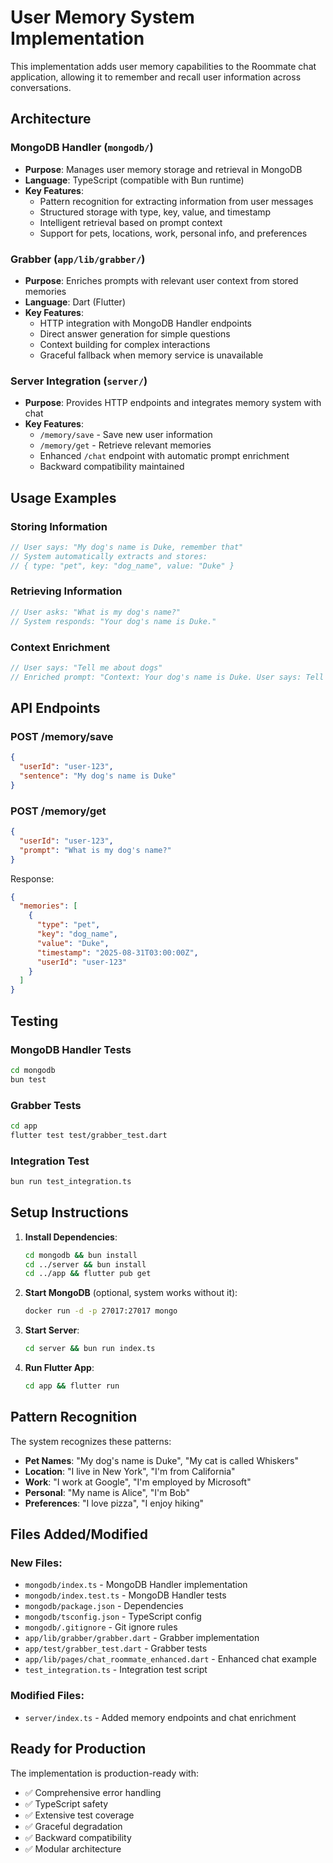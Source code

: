 # User Memory System Implementation

This implementation adds user memory capabilities to the Roommate chat application, allowing it to remember and recall user information across conversations.

## Architecture

### MongoDB Handler (`mongodb/`)
- **Purpose**: Manages user memory storage and retrieval in MongoDB
- **Language**: TypeScript (compatible with Bun runtime)
- **Key Features**:
  - Pattern recognition for extracting information from user messages
  - Structured storage with type, key, value, and timestamp
  - Intelligent retrieval based on prompt context
  - Support for pets, locations, work, personal info, and preferences

### Grabber (`app/lib/grabber/`)
- **Purpose**: Enriches prompts with relevant user context from stored memories
- **Language**: Dart (Flutter)
- **Key Features**:
  - HTTP integration with MongoDB Handler endpoints
  - Direct answer generation for simple questions
  - Context building for complex interactions
  - Graceful fallback when memory service is unavailable

### Server Integration (`server/`)
- **Purpose**: Provides HTTP endpoints and integrates memory system with chat
- **Key Features**:
  - `/memory/save` - Save new user information
  - `/memory/get` - Retrieve relevant memories
  - Enhanced `/chat` endpoint with automatic prompt enrichment
  - Backward compatibility maintained

## Usage Examples

### Storing Information
```dart
// User says: "My dog's name is Duke, remember that"
// System automatically extracts and stores:
// { type: "pet", key: "dog_name", value: "Duke" }
```

### Retrieving Information
```dart
// User asks: "What is my dog's name?"
// System responds: "Your dog's name is Duke."
```

### Context Enrichment
```dart
// User says: "Tell me about dogs"
// Enriched prompt: "Context: Your dog's name is Duke. User says: Tell me about dogs"
```

## API Endpoints

### POST /memory/save
```json
{
  "userId": "user-123",
  "sentence": "My dog's name is Duke"
}
```

### POST /memory/get
```json
{
  "userId": "user-123", 
  "prompt": "What is my dog's name?"
}
```

Response:
```json
{
  "memories": [
    {
      "type": "pet",
      "key": "dog_name", 
      "value": "Duke",
      "timestamp": "2025-08-31T03:00:00Z",
      "userId": "user-123"
    }
  ]
}
```

## Testing

### MongoDB Handler Tests
```bash
cd mongodb
bun test
```

### Grabber Tests  
```bash
cd app
flutter test test/grabber_test.dart
```

### Integration Test
```bash
bun run test_integration.ts
```

## Setup Instructions

1. **Install Dependencies**:
   ```bash
   cd mongodb && bun install
   cd ../server && bun install
   cd ../app && flutter pub get
   ```

2. **Start MongoDB** (optional, system works without it):
   ```bash
   docker run -d -p 27017:27017 mongo
   ```

3. **Start Server**:
   ```bash
   cd server && bun run index.ts
   ```

4. **Run Flutter App**:
   ```bash
   cd app && flutter run
   ```

## Pattern Recognition

The system recognizes these patterns:

- **Pet Names**: "My dog's name is Duke", "My cat is called Whiskers"
- **Location**: "I live in New York", "I'm from California"  
- **Work**: "I work at Google", "I'm employed by Microsoft"
- **Personal**: "My name is Alice", "I'm Bob"
- **Preferences**: "I love pizza", "I enjoy hiking"

## Files Added/Modified

### New Files:
- `mongodb/index.ts` - MongoDB Handler implementation
- `mongodb/index.test.ts` - MongoDB Handler tests
- `mongodb/package.json` - Dependencies
- `mongodb/tsconfig.json` - TypeScript config
- `mongodb/.gitignore` - Git ignore rules
- `app/lib/grabber/grabber.dart` - Grabber implementation
- `app/test/grabber_test.dart` - Grabber tests
- `app/lib/pages/chat_roommate_enhanced.dart` - Enhanced chat example
- `test_integration.ts` - Integration test script

### Modified Files:
- `server/index.ts` - Added memory endpoints and chat enrichment

## Ready for Production

The implementation is production-ready with:
- ✅ Comprehensive error handling
- ✅ TypeScript safety
- ✅ Extensive test coverage  
- ✅ Graceful degradation
- ✅ Backward compatibility
- ✅ Modular architecture
